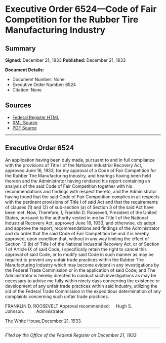 # Executive Order 6524—Code of Fair Competition for the Rubber Tire Manufacturing Industry

## Summary

**Signed:** December 21, 1933
**Published:** December 21, 1933

**Document Details:**
- Document Number: None
- Executive Order Number: 6524
- Citation: None

## Sources
- [Federal Register HTML](https://www.presidency.ucsb.edu/documents/executive-order-6524-code-fair-competition-for-the-rubber-tire-manufacturing-industry)
- [XML Source](None)
- [PDF Source](None)

---

## Executive Order 6524

An application having been duly made, pursuant to and in full compliance with the provisions of Title I of the National Industrial Recovery Act, approved June 16, 1933, for my approval of a Code of Fair Competition for the Rubber Tire Manufacturing Industry, and hearings having been held thereon and the Administrator having rendered his report containing an analysis of the said Code of Fair Competition together with his recommendations and findings with respect thereto, and the Administrator having found that the said Code of Fair Competition complies in all respects with the pertinent provisions of Title I of said Act and that the requirements of clauses (1) and (2) of sub-section (a) of Section 3 of the said Act have been met:
Now, Therefore, I, Franklin D. Roosevelt, President of the United States, pursuant to the authority vested in me by Title I of the National Industrial Recovery Act, approved June 16, 1933, and otherwise, do adopt and approve the report, recommendations and findings of the Administrator and do order that the said Code of Fair Competition be and it is hereby approved, upon condition that, without in any way limiting the effect of Section 10 (b) of Title I of the National Industrial Recovery Act, or of Section 1 of Article IX of said Code, I specifically retain the right to cancel this approval of said Code, or to modify said Code in such manner as may be required to prevent any unfair trade practices within the Rubber Tire Manufacturing Industry which may become evident in any investigations by the Federal Trade Commission or in the application of said Code; and
The Administrator is hereby directed to conduct such investigations as may be necessary to advise me fully within ninety days concerning the existence or development of any unfair trade practices within said Industry, utilizing the aid of the Federal Trade Commission in the expeditious determination of any complaints concerning such unfair trade practices.

FRANKLIN D. ROOSEVELT
Approval recommended:     Hugh S. Johnson.          Administrator.

The White House,December 21, 1933.

---

*Filed by the Office of the Federal Register on December 21, 1933*

